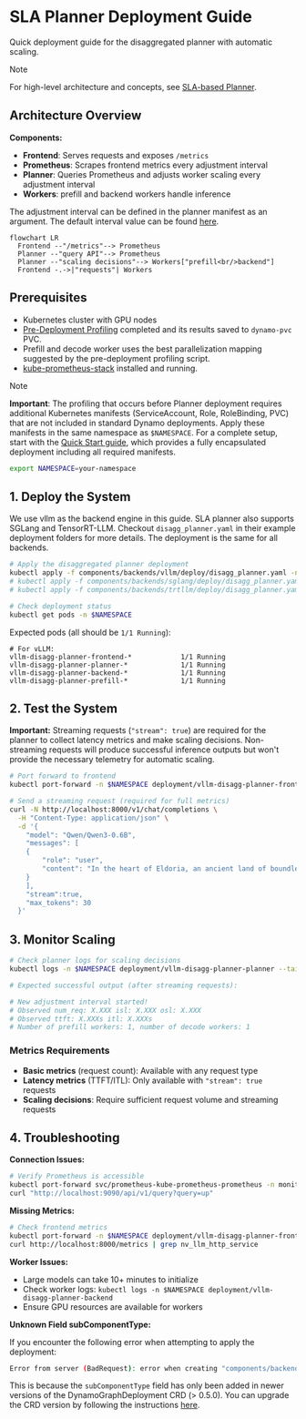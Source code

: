 # SLA Planner Deployment Guide

Quick deployment guide for the disaggregated planner with automatic scaling.

> [!NOTE]
> For high-level architecture and concepts, see [SLA-based Planner](/docs/architecture/sla_planner.md).

## Architecture Overview

**Components:**
- **Frontend**: Serves requests and exposes `/metrics`
- **Prometheus**: Scrapes frontend metrics every adjustment interval
- **Planner**: Queries Prometheus and adjusts worker scaling every adjustment interval
- **Workers**: prefill and backend workers handle inference

The adjustment interval can be defined in the planner manifest as an argument. The default interval value can be found [here](/components/planner/src/dynamo/planner/defaults.py#L31).

```mermaid
flowchart LR
  Frontend --"/metrics"--> Prometheus
  Planner --"query API"--> Prometheus
  Planner --"scaling decisions"--> Workers["prefill<br/>backend"]
  Frontend -.->|"requests"| Workers
```

## Prerequisites
- Kubernetes cluster with GPU nodes
- [Pre-Deployment Profiling](/docs/benchmarks/pre_deployment_profiling.md) completed and its results saved to `dynamo-pvc` PVC.
- Prefill and decode worker uses the best parallelization mapping suggested by the pre-deployment profiling script.
- [kube-prometheus-stack](/docs/kubernetes/metrics.md) installed and running.

> [!NOTE]
> **Important**: The profiling that occurs before Planner deployment requires additional Kubernetes manifests (ServiceAccount, Role, RoleBinding, PVC) that are not included in standard Dynamo deployments. Apply these manifests in the same namespace as `$NAMESPACE`. For a complete setup, start with the [Quick Start guide](/deploy/utils/README.md#quick-start), which provides a fully encapsulated deployment including all required manifests.
```bash
export NAMESPACE=your-namespace
```

## 1. Deploy the System

We use vllm as the backend engine in this guide. SLA planner also supports SGLang and TensorRT-LLM. Checkout `disagg_planner.yaml` in their example deployment folders for more details. The deployment is the same for all backends.

```bash
# Apply the disaggregated planner deployment
kubectl apply -f components/backends/vllm/deploy/disagg_planner.yaml -n $NAMESPACE # for vllm
# kubectl apply -f components/backends/sglang/deploy/disagg_planner.yaml -n $NAMESPACE # for sglang
# kubectl apply -f components/backends/trtllm/deploy/disagg_planner.yaml -n $NAMESPACE # for trtllm

# Check deployment status
kubectl get pods -n $NAMESPACE
```

Expected pods (all should be `1/1 Running`):
```
# For vLLM:
vllm-disagg-planner-frontend-*            1/1 Running
vllm-disagg-planner-planner-*             1/1 Running
vllm-disagg-planner-backend-*             1/1 Running
vllm-disagg-planner-prefill-*             1/1 Running
```

## 2. Test the System

**Important:** Streaming requests (`"stream": true`) are required for the planner to collect latency metrics and make scaling decisions. Non-streaming requests will produce successful inference outputs but won't provide the necessary telemetry for automatic scaling.

```bash
# Port forward to frontend
kubectl port-forward -n $NAMESPACE deployment/vllm-disagg-planner-frontend 8000:8000

# Send a streaming request (required for full metrics)
curl -N http://localhost:8000/v1/chat/completions \
  -H "Content-Type: application/json" \
  -d '{
    "model": "Qwen/Qwen3-0.6B",
    "messages": [
    {
        "role": "user",
        "content": "In the heart of Eldoria, an ancient land of boundless magic and mysterious creatures, lies the long-forgotten city of Aeloria. Once a beacon of knowledge and power, Aeloria was buried beneath the shifting sands of time, lost to the world for centuries. You are an intrepid explorer, known for your unparalleled curiosity and courage, who has stumbled upon an ancient map hinting at ests that Aeloria holds a secret so profound that it has the potential to reshape the very fabric of reality. Your journey will take you through treacherous deserts, enchanted forests, and across perilous mountain ranges. Your Task: Character Background: Develop a detailed background for your character. Describe their motivations for seeking out Aeloria, their skills and weaknesses, and any personal connections to the ancient city or its legends. Are they driven by a quest for knowledge, a search for lost familt clue is hidden."
    }
    ],
    "stream":true,
    "max_tokens": 30
  }'
```

## 3. Monitor Scaling

```bash
# Check planner logs for scaling decisions
kubectl logs -n $NAMESPACE deployment/vllm-disagg-planner-planner --tail=10

# Expected successful output (after streaming requests):

# New adjustment interval started!
# Observed num_req: X.XXX isl: X.XXX osl: X.XXX
# Observed ttft: X.XXXs itl: X.XXXs
# Number of prefill workers: 1, number of decode workers: 1
```

### Metrics Requirements
- **Basic metrics** (request count): Available with any request type
- **Latency metrics** (TTFT/ITL): Only available with `"stream": true` requests
- **Scaling decisions**: Require sufficient request volume and streaming requests

## 4. Troubleshooting

**Connection Issues:**
```bash
# Verify Prometheus is accessible
kubectl port-forward svc/prometheus-kube-prometheus-prometheus -n monitoring 9090:9090
curl "http://localhost:9090/api/v1/query?query=up"
```

**Missing Metrics:**
```bash
# Check frontend metrics
kubectl port-forward -n $NAMESPACE deployment/vllm-disagg-planner-frontend 8000:8000
curl http://localhost:8000/metrics | grep nv_llm_http_service
```

**Worker Issues:**
- Large models can take 10+ minutes to initialize
- Check worker logs: `kubectl logs -n $NAMESPACE deployment/vllm-disagg-planner-backend`
- Ensure GPU resources are available for workers

**Unknown Field subComponentType:**

If you encounter the following error when attempting to apply the deployment:
```bash
Error from server (BadRequest): error when creating "components/backends/vllm/deploy/disagg.yaml": DynamoGraphDeployment in version "v1alpha1" cannot be handled as a DynamoGraphDeployment: strict decoding error: unknown field "spec.services.DecodeWorker.subComponentType", unknown field "spec.services.PrefillWorker.subComponentType"
```
This is because the `subComponentType` field has only been added in newer versions of the DynamoGraphDeployment CRD (> 0.5.0). You can upgrade the CRD version by following the instructions [here](/docs/kubernetes/installation_guide.md).
